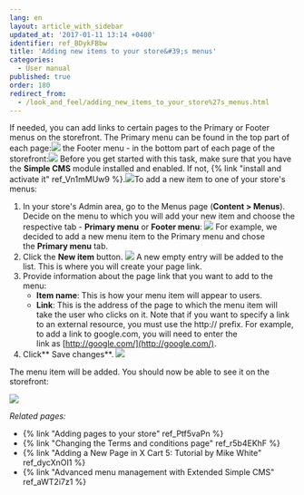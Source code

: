```yaml
---
lang: en
layout: article_with_sidebar
updated_at: '2017-01-11 13:14 +0400'
identifier: ref_BDykFBbw
title: 'Adding new items to your store&#39;s menus'
categories:
  - User manual
published: true
order: 180
redirect_from:
  - /look_and_feel/adding_new_items_to_your_store%27s_menus.html
---
```



If needed, you can add links to certain pages to the Primary or Footer menus on the storefront. The Primary menu can be found in the top part of each page:![]({{site.baseurl}}/attachments/6389788/6586399.png)
the Footer menu - in the bottom part of each page of the storefront:![](attachments/6389788/6586400.png) Before you get started with this task, make sure that you have the **Simple CMS** module installed and enabled. If not, {% link "install and activate it" ref_Vn1mMUw9 %}.![]({{site.baseurl}}/attachments/6389788/7602615.png)To add a new item to one of your store's menus:

1.  In your store's Admin area, go to the Menus page (**Content > Menus**). Decide on the menu to which you will add your new item and choose the respective tab - **Primary menu** or **Footer menu**:
    ![]({{site.baseurl}}/attachments/6389788/8716559.png)
    For example, we decided to add a new menu item to the Primary menu and chose the **Primary menu** tab.
2.  Click the **New item** button.
    ![]({{site.baseurl}}/attachments/6389788/8716560.png)
    A new empty entry will be added to the list. This is where you will create your page link.
3.  Provide information about the page link that you want to add to the menu:
    *   **Item name**: This is how your menu item will appear to users.
    *   **Link**: This is the address of the page to which the menu item will take the user who clicks on it. Note that if you want to specify a link to an external resource, you must use the http:// prefix. For example, to add a link to google.com, you will need to enter the link as [http://google.com/](http://google.com/).
4.  Click** Save changes**.
    ![]({{site.baseurl}}/attachments/6389788/6586405.png)

The menu item will be added. You should now be able to see it on the storefront:

![]({{site.baseurl}}/attachments/6389788/6586407.png)

_Related pages:_

*   {% link "Adding pages to your store" ref_Ptf5vaPn %}
*   {% link "Changing the Terms and conditions page" ref_r5b4EKhF %}
*   {% link "Adding a New Page in X Cart 5: Tutorial by Mike White" ref_dycXnOI1 %}
*   {% link "Advanced menu management with Extended Simple CMS" ref_aWT2i7z1 %}
